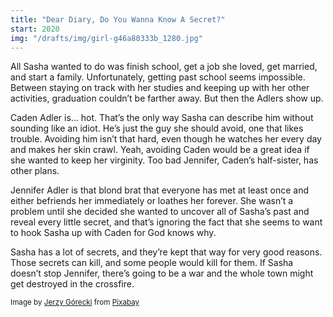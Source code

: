 ```yaml
---
title: "Dear Diary, Do You Wanna Know A Secret?"
start: 2020
img: "/drafts/img/girl-g46a80333b_1280.jpg"
---
```

All Sasha wanted to do was finish school, get a job she loved, get married, and start a family. Unfortunately, getting past school seems impossible. Between staying on track with her studies and keeping up with her other activities, graduation couldn’t be farther away. But then the Adlers show up.

Caden Adler is… hot. That’s the only way Sasha can describe him without sounding like an idiot. He’s just the guy she should avoid, one that likes trouble. Avoiding him isn’t that hard, even though he watches her every day and makes her skin crawl. Yeah, avoiding Caden would be a great idea if she wanted to keep her virginity. Too bad Jennifer, Caden’s half-sister, has other plans.

Jennifer Adler is that blond brat that everyone has met at least once and either befriends her immediately or loathes her forever. She wasn’t a problem until she decided she wanted to uncover all of Sasha’s past and reveal every little secret, and that’s ignoring the fact that she seems to want to hook Sasha up with Caden for God knows why.

Sasha has a lot of secrets, and they’re kept that way for very good reasons. Those secrets can kill, and some people would kill for them. If Sasha doesn’t stop Jennifer, there’s going to be a war and the whole town might get destroyed in the crossfire.

<small>Image by <a href="https://pixabay.com/users/jerzygorecki-2233926/?utm_source=link-attribution&amp;utm_medium=referral&amp;utm_campaign=image&amp;utm_content=4716922">Jerzy Górecki</a> from <a href="https://pixabay.com//?utm_source=link-attribution&amp;utm_medium=referral&amp;utm_campaign=image&amp;utm_content=4716922">Pixabay</a></small>